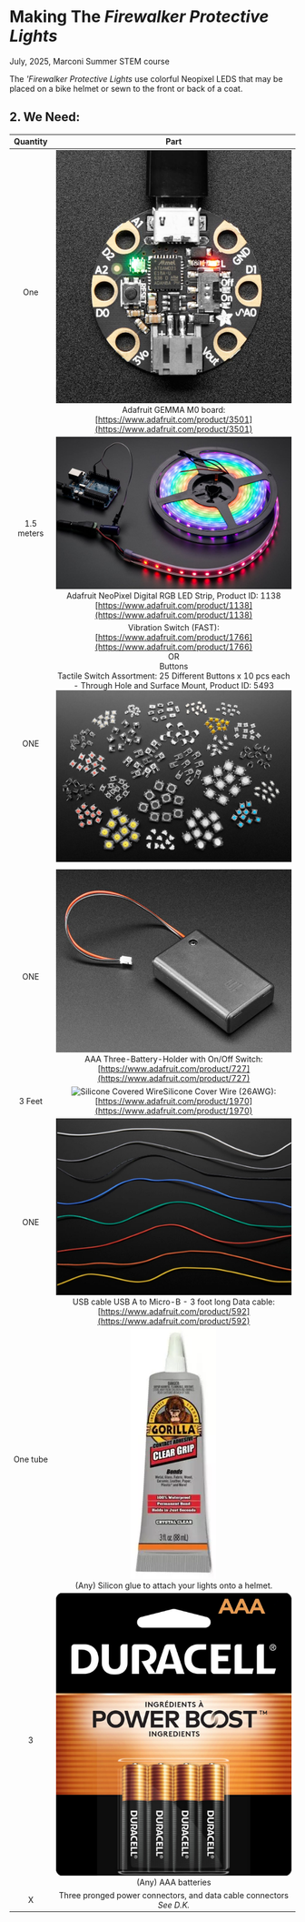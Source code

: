 # Making The *Firewalker Protective Lights*

July, 2025, Marconi Summer STEM course

The *'Firewalker Protective Lights* use colorful Neopixel LEDS that may be placed on a bike helmet or sewn to the front or back of a coat.

## 2. We Need:
  
| Quantity | Part |
| :-: | :-: |
| One | ![GEMMA M0 board](/images/gemma.png)<br>Adafruit GEMMA M0 board:<br>[https://www.adafruit.com/product/3501](https://www.adafruit.com/product/3501) |
| 1.5 meters | ![Neopixel Strip](/images/neopixel.png)Adafruit NeoPixel Digital RGB LED Strip, Product ID: 1138 <br>[https://www.adafruit.com/product/1138](https://www.adafruit.com/product/1138) |  
| ONE | Vibration Switch (FAST):<br>[https://www.adafruit.com/product/1766](https://www.adafruit.com/product/1766)<br>OR<br>Buttons<br>Tactile Switch Assortment: 25 Different Buttons x 10 pcs each - Through Hole and Surface Mount, Product ID: 5493<br>![buttons](/images/buttons.png)
[]()|  
| ONE | ![Battery holder](/images/batterypack.png)<br>AAA Three-Battery-Holder with On/Off Switch:<br>[https://www.adafruit.com/product/727](https://www.adafruit.com/product/727)|  
| 3 Feet | ![Silicone Covered Wire](https://cdn-shop.adafruit.com/970x728/1970-00.jpg)Silicone Cover Wire (26AWG):<br>[https://www.adafruit.com/product/1970](https://www.adafruit.com/product/1970)|  
| ONE | ![USB A to Micro-B data cable](/images/wires.png)USB cable USB A to Micro-B - 3 foot long Data cable:<br>[https://www.adafruit.com/product/592](https://www.adafruit.com/product/592)|  
| One tube | ![Silicon Glue](/images/glue.png)<br>(Any) Silicon glue to attach your lights onto a helmet.
| 3 | ![AAA battiers](/images/batteries.png)<br>(Any) AAA batteries| 
| X | Three pronged power connectors, and data cable connectors<br>*See D.K.* |  

